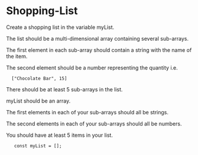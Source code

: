 # Shopping-List

Create a shopping list in the variable myList.

The list should be a multi-dimensional array containing several sub-arrays.

The first element in each sub-array should contain a string with the name of the item.

The second element should be a number representing the quantity i.e.

      ["Chocolate Bar", 15]

There should be at least 5 sub-arrays in the list.

myList should be an array.

The first elements in each of your sub-arrays should all be strings.

The second elements in each of your sub-arrays should all be numbers.

You should have at least 5 items in your list.

       const myList = [];
